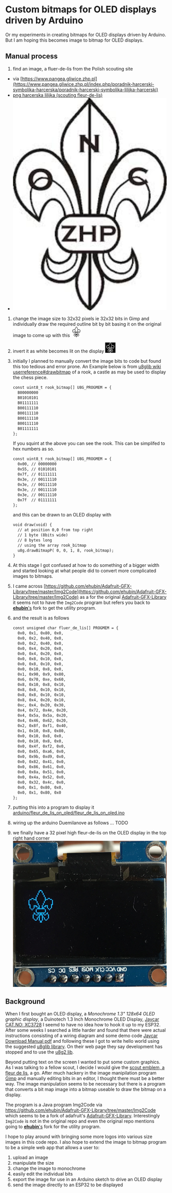 # Custom bitmaps for OLED displays driven by Arduino

Or my experiments in creating bitmaps for OLED displays driven by Arduino. But
I am hoping this becomes image to bitmap for OLED displays.

## Manual process

1. find an image, a fluer-de-lis from the Polish scouting site
  - via [https://www.pangea.gliwice.zhp.pl](https://www.pangea.gliwice.zhp.pl/index.php/poradnik-harcerski-symbolika-harcerska/poradnik-harcerski-symbolika-lilijka-harcerski)
  - [png harcerska lilijka (scouting fleur-de-lis)](https://www.pangea.gliwice.zhp.pl/images/5-Podstrony/4-StrefaHarcerza/6-Poradnik/2-Symbolika/PoradnikHarcerski-Symbolika-LilijkaHarcerska-1.png)
  - ![lilijka harcerska](images/lilijka_harcerska.png)
1. change the image size to 32x32 pixels ie 32x32 bits in Gimp and individually
   draw the required outline bit by bit basing it on the original image to come
   up with this
   ![lilijka harcerska 32](images/lilijka_harcerska_32.png)
1. invert it as white becomes lit on the display
   ![lilijka harcerska 32 inverted](images/lilijka_harcerska_32_inverted.png)
1. initially I planned to manually convert the image bits to code but found
   this too tedious and error prone. An Example below is from [u8glib wiki
   userreference#drawbitmap](https://github.com/olikraus/u8glib/wiki/userreference#drawbitmap)
   of a rook, a castle as may be used to display the chess piece.
   ```
   const uint8_t rook_bitmap[] U8G_PROGMEM = {
     B00000000 
     B01010101
     B01111111
     B00111110
     B00111110 
     B00111110
     B00111110 
     B01111111
   };
   ```
   If you squint at the above you can see the rook. This can be simplifed to
   hex numbers as so.
   ```
   const uint8_t rook_bitmap[] U8G_PROGMEM = {
     0x00, // 00000000 
     0x55, // 01010101
     0x7f, // 01111111
     0x3e, // 00111110
     0x3e, // 00111110 
     0x3e, // 00111110
     0x3e, // 00111110 
     0x7f  // 01111111
   };
   ```
   and this can be drawn to an OLED display with 
   ```
   void draw(void) {
     // at position 0,0 from top right
     // 1 byte (8bits wide)
     // 8 bytes long
     // using the array rook_bitmap
     u8g.drawBitmapP( 0, 0, 1, 8, rook_bitmap);
   }
   ```
1. At this stage I got confused at how to do something of a bigger width and
   started looking at what people did to convert more complicated images to
   bitmaps.
1. I came across
   [https://github.com/ehubin/Adafruit-GFX-Library/tree/master/Img2Code](https://github.com/ehubin/Adafruit-GFX-Library/tree/master/Img2Code)
   as a for the original
   [Adafruit-GFX-Library](https://github.com/adafruit/Adafruit-GFX-Library)
   it seems not to have the `Img2Code` program but refers you back to 
   [**ehubin**'s](https://github.com/ehubin) fork to get the utility program.
1. and the result is as follows
   ```
   const unsigned char fluer_de_lis[] PROGMEM = {
     0x0, 0x1, 0x80, 0x0,
     0x0, 0x2, 0x40, 0x0,
     0x0, 0x2, 0x40, 0x0,
     0x0, 0x4, 0x20, 0x0,
     0x0, 0x4, 0x20, 0x0,
     0x0, 0x8, 0x10, 0x0,
     0x0, 0x8, 0x10, 0x0,
     0x0, 0x10, 0x8, 0x0,
     0x1, 0x90, 0x9, 0x80,
     0x6, 0x70, 0xe, 0x60,
     0x8, 0x10, 0x8, 0x10,
     0x8, 0x8, 0x10, 0x10,
     0x8, 0x8, 0x10, 0x10,
     0x8, 0x4, 0x20, 0x10,
     0xc, 0x4, 0x20, 0x30,
     0x4, 0x72, 0x4e, 0x20,
     0x4, 0x5a, 0x5a, 0x20,
     0x4, 0x46, 0x62, 0x20,
     0x2, 0x8f, 0xf1, 0x40,
     0x1, 0x10, 0x8, 0x80,
     0x0, 0x10, 0x8, 0x0,
     0x0, 0x10, 0x8, 0x0,
     0x0, 0x4f, 0xf2, 0x0,
     0x0, 0x65, 0xa6, 0x0,
     0x0, 0x9b, 0xd9, 0x0,
     0x0, 0x82, 0x41, 0x0,
     0x0, 0x86, 0x61, 0x0,
     0x0, 0x8a, 0x51, 0x0,
     0x0, 0x4a, 0x52, 0x0,
     0x0, 0x32, 0x4c, 0x0,
     0x0, 0x1, 0x80, 0x0,
     0x0, 0x1, 0x80, 0x0
   };
   ```
1. putting this into a program to display it
   [arduino/fleur_de_lis_on_oled/fleur_de_lis_on_oled.ino](arduino/fleur_de_lis_on_oled/fleur_de_lis_on_oled.ino)
1. wiring up the arduino Duemilanove as follows
   ... TODO

1. we finally have a 32 pixel high fleur-de-lis on the OLED display in the top
   right hand corner
   ![fleur-de-lis on OLED](images/fleur-de-lis_on_oled.jpg)

## Background

When I first bought an OLED display, a _Monochrome 1.3" 128x64 OLED graphic
display_, a Duinotech 1.3 Inch Monochrome OLED Display, [Jaycar CAT.NO:
XC3728](https://www.jaycar.com.au/duinotech-1-3-inch-monochrome-oled-display/p/XC3728)
I seemd to have no idea how to hook it up to my ESP32. After some weeks I
searched a little harder and found that there were actual instructions
consisting of a wiring diagram and some demo code [Jaycar Download Manual
pdf](https://www.jaycar.com.au/medias/sys_master/images/images/9451590287390/XC3728-manualMain.pdf)
and following these I got to write hello world using the suggested [u8glib
library](https://github.com/olikraus/u8glib). On their web page they say
development has stopped and to use the [u8g2
lib](https://github.com/olikraus/u8g2/wiki).

Beyond putting text on the screen I wanted to put some custom graphics. As I
was talking to a fellow scout, I decide I would give the [scout emblem, a fleur de
lis](https://en.wikipedia.org/wiki/Fleur-de-lis_in_Scouting), a go. After much
hackery in the image manipilation program [Gimp](https://www.gimp.org/) and
manually editing bits in an editor, I thought there must be a better way. The
image manipulation seems to be necessary but there is a program that converts a
bit map image into a bitmap useable to draw the bitmap on a display.

The program is a Java program Img2Code via
https://github.com/ehubin/Adafruit-GFX-Library/tree/master/Img2Code which seems
to be a fork of adafruit's
[Adafruit-GFX-Library](https://github.com/adafruit/Adafruit-GFX-Library).
Interestingly `Img2Code` is not in the original repo and even the original repo
mentions going to [**ehubin**'s](https://github.com/ehubin) fork for the
utility program.

I hope to play around with bringing some more logos into various size images in
this code repo. I also hope to extend the image to bitmap program to be a
simple web app that allows a user to:

1. upload an image
1. manipulate the size
1. change the image to monochrome
1. easily edit the individual bits
1. export the image for use in an Arduino sketch to drive an OLED display
1. send the image directly to an ESP32 to be displayed


